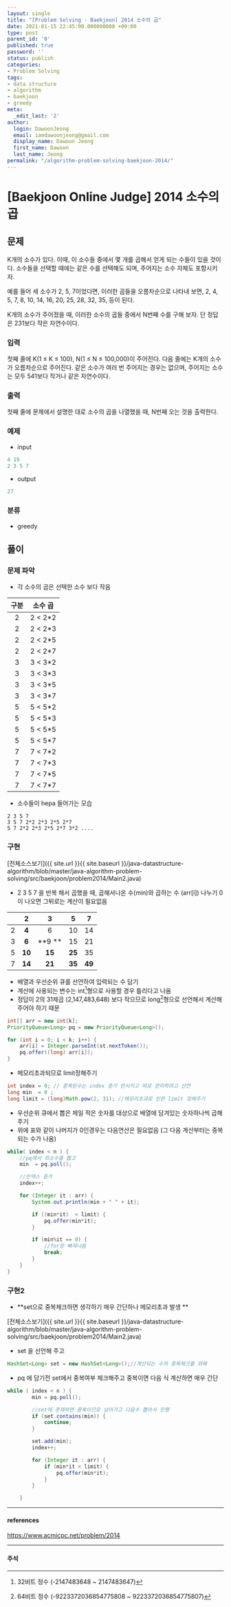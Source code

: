 ```yaml
---
layout: single
title: "[Problem Solving - Baekjoon] 2014 소수의 곱"
date: 2021-01-15 22:45:00.000000000 +09:00
type: post
parent_id: '0'
published: true
password: ''
status: publish
categories:
- Problem Solving
tags:
- data structure
- algorithm
- baekjoon
- greedy
meta:
  _edit_last: '2'
author:
  login: DawoonJeong
  email: iamdawoonjeong@gmail.com
  display_name: Dawoon Jeong
  first_name: Dawoon
  last_name: Jeong
permalink: "/algorithm-problem-solving-baekjoon-2014/"
---
```

# [Baekjoon Online Judge] 2014 소수의 곱

## 문제
K개의 소수가 있다. 이때, 이 소수들 중에서 몇 개를 곱해서 얻게 되는 수들이 있을 것이다. 소수들을 선택할 때에는 같은 수를 선택해도 되며, 주어지는 소수 자체도 포함시키자.

예를 들어 세 소수가 2, 5, 7이었다면, 이러한 곱들을 오름차순으로 나타내 보면, 2, 4, 5, 7, 8, 10, 14, 16, 20, 25, 28, 32, 35, 등이 된다.

K개의 소수가 주어졌을 때, 이러한 소수의 곱들 중에서 N번째 수를 구해 보자. 단 정답은 231보다 작은 자연수이다.

### 입력
첫째 줄에 K(1 ≤ K ≤ 100), N(1 ≤ N ≤ 100,000)이 주어진다. 다음 줄에는 K개의 소수가 오름차순으로 주어진다. 같은 소수가 여러 번 주어지는 경우는 없으며, 주어지는 소수는 모두 541보다 작거나 같은 자연수이다.

### 출력
첫째 줄에 문제에서 설명한 대로 소수의 곱을 나열했을 때, N번째 오는 것을 출력한다.

### 예제

- input

```java
4 19
2 3 5 7
```

- output

```java
27
```

### 분류
- greedy

## 풀이

### 문제 파악

- 각 소수의 곱은 선택한 소수 보다 작음  

| 구분 | 소수 곱  |
|:----:|:-------:|
| 2    | 2 < 2*2 |
| 2    | 2 < 2*3 |
| 2    | 2 < 2*5 |
| 2    | 2 < 2*7 |
| 3    | 3 < 3*2 |
| 3    | 3 < 3*3 |
| 3    | 3 < 3*5 |
| 3    | 3 < 3*7 |
| 5    | 5 < 5*2 |
| 5    | 5 < 5*3 |
| 5    | 5 < 5*5 |
| 5    | 5 < 5*7 |
| 7    | 7 < 7*2 |
| 7    | 7 < 7*3 |
| 7    | 7 < 7*5 |
| 7    | 7 < 7*7 |

- 소수들이 hepa 들어가는 모습

```
2 3 5 7
3 5 7 2*2 2*3 2*5 2*7
5 7 2*2 2*3 2*5 2*7 3*2 ....
```


### 구현


[전체소스보기]({{ site.url }}{{ site.baseurl }}/java-datastructure-algorithm/blob/master/java-algorithm-problem-solving/src/baekjoon/problem2014/Main2.java)

- 2 3 5 7 을 반복 해서 곱했을 때, 곱해서나온 수(min)와 곱하는 수 (arr[i])  나누기 0 이 나오면 그뒤로는 계산이 필요없음

|      |     2   |     3   |    5    |    7    |
|:----:|:-------:|:-------:|:-------:|:-------:|
| 2    |  **4**  |    6    |   10    |   14    |
| 3    |  **6**  |  **9 ** |   15    |   21    |
| 5    |  **10** |  **15** | **25**  |   35    |
| 7    |  **14** |  **21** | **35**  | **49**  |


- 배열과 우선순위 큐를 선언하여 입력되는 수 담기
- 계산에 사용되는 변수는 int[^1]형으로 사용할 경우 틀리다고 나옴  
- 정답이 2의 31제곱 (2,147,483,648) 보다 작으므로 long[^2]형으로 선언해서 계산해주어야 하기 때문


```java
int[] arr = new int[k];
PriorityQueue<Long> pq = new PriorityQueue<Long>();

for (int i = 0; i < k; i++) {
    arr[i] = Integer.parseInt(st.nextToken());
    pq.offer((long) arr[i]);
}
```


- 메모리초과되므로 limit정해주기

```java
int index = 0; // 중복된수는 index 증가 안시키고 따로 관리하려고 선언
long min  = 0 ;
long limit = (long)Math.pow(2, 31); //메모리초과로 인한 limit 정해주기
```

- 우선순위 큐에서 뽑은 제일 적은 숫자를 대상으로 배열에 담겨있는 숫자하나씩 곱해주기
- 위에 표와 같이 나머지가 0인경우는 다음연산은 필요없음 (그 다음 계산부터는 중복되는 수가 나옴)

```java
while( index < n ) {
    //pq에서 최소수를 뽑고
    min  = pq.poll();

    //인덱스 증가
    index++;

    for (Integer it : arr) {
        System.out.println(min + " " + it);

        if ((min*it)  < limit) {
            pq.offer(min*it);
        }

        if (min%it == 0) {
            //for문 빠져나옴
            break;
        }
    }
}

```



### 구현2

- **set으로 중복체크하면 생각하기 매우 간단하나 메모리초과 발생 **

[전체소스보기]({{ site.url }}{{ site.baseurl }}/java-datastructure-algorithm/blob/master/java-algorithm-problem-solving/src/baekjoon/problem2014/Main2.java)

- set 을 선언해 주고
```java
HashSet<Long> set = new HashSet<Long>();//계산되는 수의 중복체크를 위해
```

- pq 에 담기전 set에서 중복여부 체크해주고 중복이면 다음 식 계산하면 매우 간단

```java
while ( index < n ) {
        min = pq.poll();

        //set에 존재하면 중복이므로 넘어가고 다음수 뽑아서 진행
        if (set.contains(min)) {
            continue;
        }

        set.add(min);
        index++;

        for (Integer it : arr) {
            if (min*it < limit) {
                pq.offer(min*it);
            }
        }

    }
```

---

#### references
<https://www.acmicpc.net/problem/2014>

----

#### 주석
[^1]: 32비트 정수 (-2147483648 ~ 2147483647)
[^2]: 64비트 정수 (-9223372036854775808 ~ 9223372036854775807)
